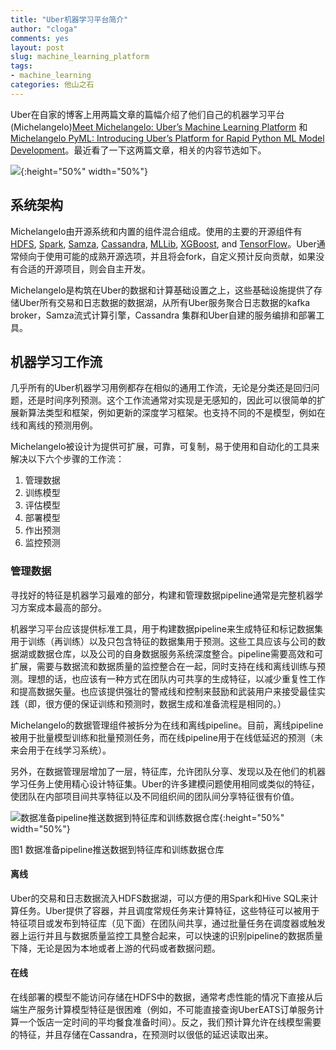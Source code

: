 ```yaml
---
title: "Uber机器学习平台简介"
author: "cloga"
comments: yes
layout: post
slug: machine_learning_platform
tags:
- machine_learning
categories: 他山之石
---
```


Uber在自家的博客上用两篇文章的篇幅介绍了他们自己的机器学习平台(Michelangelo)[Meet Michelangelo: Uber’s Machine Learning Platform](https://eng.uber.com/michelangelo/) 和 [Michelangelo PyML: Introducing Uber’s Platform for Rapid Python ML Model Development](https://eng.uber.com/michelangelo-pyml/)。最近看了一下这两篇文章，相关的内容节选如下。

![](https://eng.uber.com/wp-content/uploads/2017/09/Featured-Image.png){:height="50%" width="50%"}

## 系统架构

Michelangelo由开源系统和内置的组件混合组成。使用的主要的开源组件有[HDFS](http://hadoop.apache.org/), [Spark](https://spark.apache.org/), [Samza](http://samza.apache.org/), [Cassandra](http://cassandra.apache.org/), [MLLib](https://spark.apache.org/mllib/), [XGBoost](https://github.com/dmlc/xgboost), and [TensorFlow](https://www.tensorflow.org/)。Uber通常倾向于使用可能的成熟开源选项，并且将会fork，自定义预计反向贡献，如果没有合适的开源项目，则会自主开发。

Michelangelo是构筑在Uber的数据和计算基础设置之上，这些基础设施提供了存储Uber所有交易和日志数据的数据湖，从所有Uber服务聚合日志数据的kafka broker，Samza流式计算引擎，Cassandra 集群和Uber自建的服务编排和部署工具。

## 机器学习工作流

几乎所有的Uber机器学习用例都存在相似的通用工作流，无论是分类还是回归问题，还是时间序列预测。这个工作流通常对实现是无感知的，因此可以很简单的扩展新算法类型和框架，例如更新的深度学习框架。也支持不同的不是模型，例如在线和离线的预测用例。

Michelangelo被设计为提供可扩展，可靠，可复制，易于使用和自动化的工具来解决以下六个步骤的工作流：

1. 管理数据
2. 训练模型
3. 评估模型
4. 部署模型
5. 作出预测
6. 监控预测

### 管理数据

寻找好的特征是机器学习最难的部分，构建和管理数据pipeline通常是完整机器学习方案成本最高的部分。

机器学习平台应该提供标准工具，用于构建数据pipeline来生成特征和标记数据集用于训练（再训练）以及只包含特征的数据集用于预测。这些工具应该与公司的数据湖或数据仓库，以及公司的自身数据服务系统深度整合。pipeline需要高效和可扩展，需要与数据流和数据质量的监控整合在一起，同时支持在线和离线训练与预测。理想的话，也应该有一种方式在团队内可共享的生成特征，以减少重复性工作和提高数据矢量。也应该提供强壮的警戒线和控制来鼓励和武装用户来接受最佳实践（即，很方便的保证训练和预测时，数据生成和准备流程是相同的。）

Michelangelo的数据管理组件被拆分为在线和离线pipeline。目前，离线pipeline被用于批量模型训练和批量预测任务，而在线pipeline用于在线低延迟的预测（未来会用于在线学习系统）。

另外，在数据管理层增加了一层，特征库，允许团队分享、发现以及在他们的机器学习任务上使用精心设计特征集。Uber的许多建模问题使用相同或类似的特征，使团队在内部项目间共享特征以及不同组织间的团队间分享特征很有价值。

![数据准备pipeline推送数据到特征库和训练数据仓库](http://eng.uber.com/wp-content/uploads/2017/09/image5.png){:height="50%" width="50%"}

图1 数据准备pipeline推送数据到特征库和训练数据仓库

#### 离线

Uber的交易和日志数据流入HDFS数据湖，可以方便的用Spark和Hive SQL来计算任务。Uber提供了容器，并且调度常规任务来计算特征，这些特征可以被用于特征项目或发布到特征库（见下面）在团队间共享，通过批量任务在调度器或触发器上运行并且与数据质量监控工具整合起来，可以快速的识别pipeline的数据质量下降，无论是因为本地或者上游的代码或者数据问题。

#### 在线

在线部署的模型不能访问存储在HDFS中的数据，通常考虑性能的情况下直接从后端生产服务计算模型特征是很困难（例如，不可能直接查询UberEATS订单服务计算一个饭店一定时间的平均餐食准备时间）。反之，我们预计算允许在线模型需要的特征，并且存储在Cassandra，在预测时以很低的延迟读取出来。

